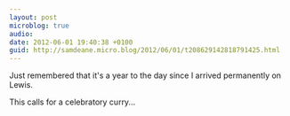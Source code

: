 ```yaml
---
layout: post
microblog: true
audio: 
date: 2012-06-01 19:40:38 +0100
guid: http://samdeane.micro.blog/2012/06/01/t208629142818791425.html
---
```

Just remembered that it's a year to the day since I arrived permanently on Lewis.

This calls for a celebratory curry...
